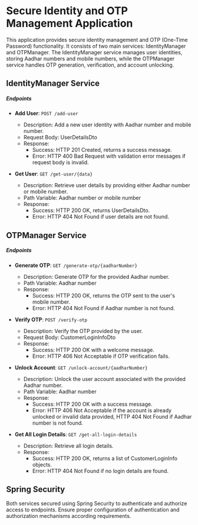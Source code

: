 # Secure Identity and OTP Management Application
This application provides secure identity management and OTP (One-Time Password) functionality. It consists of two main services: IdentityManager and OTPManager.
The IdentityManager service manages user identities, storing Aadhar numbers and mobile numbers, while the OTPManager service handles OTP generation, verification, and account unlocking.
## IdentityManager Service

##### Endpoints

- **Add User**: `POST /add-user`
  - Description: Add a new user identity with Aadhar number and mobile number.
  - Request Body: UserDetailsDto
  - Response:
    - Success: HTTP 201 Created, returns a success message.
    - Error: HTTP 400 Bad Request with validation error messages if request body is invalid.

- **Get User**: `GET /get-user/{data}`
  - Description: Retrieve user details by providing either Aadhar number or mobile number.
  - Path Variable: Aadhar number or mobile number
  - Response:
    - Success: HTTP 200 OK, returns UserDetailsDto.
    - Error: HTTP 404 Not Found if user details are not found.

## OTPManager Service

##### Endpoints

- **Generate OTP**: `GET /generate-otp/{aadharNumber}`
  - Description: Generate OTP for the provided Aadhar number.
  - Path Variable: Aadhar number
  - Response:
    - Success: HTTP 200 OK, returns the OTP sent to the user's mobile number.
    - Error: HTTP 404 Not Found if Aadhar number is not found.

- **Verify OTP**: `POST /verify-otp`
  - Description: Verify the OTP provided by the user.
  - Request Body: CustomerLoginInfoDto
  - Response:
    - Success: HTTP 200 OK with a welcome message.
    - Error: HTTP 406 Not Acceptable if OTP verification fails.

- **Unlock Account**: `GET /unlock-account/{aadharNumber}`
  - Description: Unlock the user account associated with the provided Aadhar number.
  - Path Variable: Aadhar number
  - Response:
    - Success: HTTP 200 OK with a success message.
    - Error: HTTP 406 Not Acceptable if the account is already unlocked or invalid data provided, HTTP 404 Not Found if Aadhar number is not found.

- **Get All Login Details**: `GET /get-all-login-details`
  - Description: Retrieve all login details.
  - Response:
    - Success: HTTP 200 OK, returns a list of CustomerLoginInfo objects.
    - Error: HTTP 404 Not Found if no login details are found.

## Spring Security

Both services secured using Spring Security to authenticate and authorize access to endpoints.
Ensure proper configuration of authentication and authorization mechanisms according requirements.
